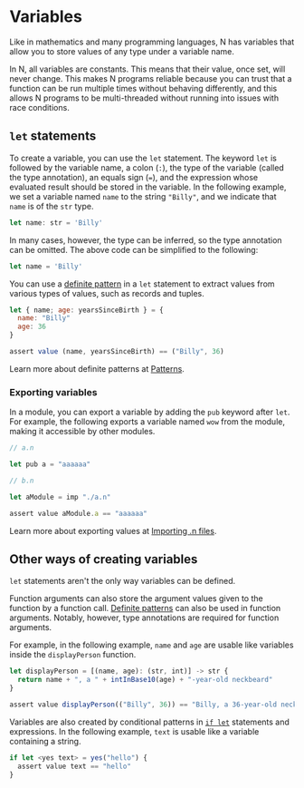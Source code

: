 # Variables

Like in mathematics and many programming languages, N has variables that allow
you to store values of any type under a variable name.

In N, all variables are constants. This means that their value, once set, will
never change. This makes N programs reliable because you can trust that a
function can be run multiple times without behaving differently, and this allows
N programs to be multi-threaded without running into issues with race
conditions. <!-- This might seem odd, especially for users coming from some
programming languages, because "variable" implies that the variable should be
variable, or changeable. However, like in math, "variable" in this sense implies
that the value itself at runtime is variable. -->

## `let` statements

To create a variable, you can use the `let` statement. The keyword `let` is
followed by the variable name, a colon (`:`), the type of the variable (called
the type annotation), an equals sign (`=`), and the expression whose evaluated
result should be stored in the variable. In the following example, we set a
variable named `name` to the string `"Billy"`, and we indicate that `name` is of
the `str` type.

```js
let name: str = 'Billy'
```

In many cases, however, the type can be inferred, so the type annotation can be
omitted. The above code can be simplified to the following:

```js
let name = 'Billy'
```

You can use a [definite pattern](./destructuring.md) in a `let` statement to
extract values from various types of values, such as records and tuples.

```js
let { name; age: yearsSinceBirth } = {
  name: "Billy"
  age: 36
}

assert value (name, yearsSinceBirth) == ("Billy", 36)
```

Learn more about definite patterns at [Patterns](./destructuring.md).

### Exporting variables

In a module, you can export a variable by adding the `pub` keyword after `let`. For example, the following exports a variable named `wow` from the module,
making it accessible by other modules.

```js
// a.n

let pub a = "aaaaaa"
```

```js
// b.n

let aModule = imp "./a.n"

assert value aModule.a == "aaaaaa"
```

Learn more about exporting values at [Importing .n
files](./importing_n_files.md).

## Other ways of creating variables

`let` statements aren't the only way variables can be defined.

Function arguments can also store the argument values given to the function by a
function call. [Definite patterns](./destructuring.md) can also be used in
function arguments. Notably, however, type annotations are required for function
arguments.

For example, in the following example, `name` and `age` are usable like
variables inside the `displayPerson` function.

```js
let displayPerson = [(name, age): (str, int)] -> str {
  return name + ", a " + intInBase10(age) + "-year-old neckbeard"
}

assert value displayPerson(("Billy", 36)) == "Billy, a 36-year-old neckbeard"
```

Variables are also created by conditional patterns in [`if let`](./if_statements.md#if-let) statements and expressions. In the following
example, `text` is usable like a variable containing a string.

```js
if let <yes text> = yes("hello") {
  assert value text == "hello"
}
```